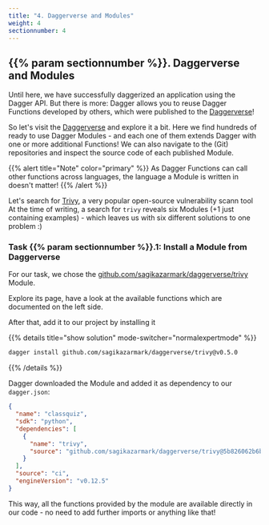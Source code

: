 ```yaml
---
title: "4. Daggerverse and Modules"
weight: 4
sectionnumber: 4
---
```


## {{% param sectionnumber %}}. Daggerverse and Modules

Until here, we have successfully daggerized an application using the Dagger API.
But there is more: Dagger allows you to reuse Dagger Functions developed by others, which were published to the [Daggerverse](https://daggerverse.dev)!

So let's visit the [Daggerverse](https://daggerverse.dev) and explore it a bit.
Here we find hundreds of ready to use Dagger Modules - and each one of them extends Dagger with one or more additional Functions!
We can also navigate to the (Git) repositories and inspect the source code of each published Module. 

{{% alert title="Note" color="primary" %}}
As Dagger Functions can call other functions across languages, the language a Module is written in doesn't matter!
{{% /alert %}}

Let's search for [Trivy](https://trivy.dev/), a very popular open-source vulnerability scann tool
At the time of writing, a search for `trivy` reveals six Modules (+1 just containing examples) -
which leaves us with six different solutions to one problem :)

### Task {{% param sectionnumber %}}.1: Install a Module from Daggerverse

For our task, we chose the [github.com/sagikazarmark/daggerverse/trivy](https://daggerverse.dev/mod/github.com/sagikazarmark/daggerverse/trivy@5b826062b6bc1bfbd619aa5d0fba117190c85aba) Module.

Explore its page, have a look at the available functions which are documented on the left side.

After that, add it to our project by installing it

{{% details title="show solution" mode-switcher="normalexpertmode" %}}
```bash
dagger install github.com/sagikazarmark/daggerverse/trivy@v0.5.0
```
{{% /details %}}

Dagger downloaded the Module and added it as dependency to our `dagger.json`:

```json
{
  "name": "classquiz",
  "sdk": "python",
  "dependencies": [
    {
      "name": "trivy",
      "source": "github.com/sagikazarmark/daggerverse/trivy@5b826062b6bc1bfbd619aa5d0fba117190c85aba"
    }
  ],
  "source": "ci",
  "engineVersion": "v0.12.5"
}
```

This way, all the functions provided by the module are available directly in our code - no need to add further imports or anything like that!
